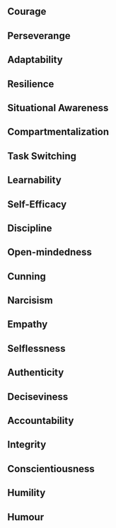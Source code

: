 
## Courage
## Perseverange
## Adaptability
## Resilience

## Situational Awareness
## Compartmentalization
## Task Switching
## Learnability

## Self-Efficacy
## Discipline
## Open-mindedness
## Cunning
## Narcisism

## Empathy
## Selflessness
## Authenticity
## Deciseviness
## Accountability

## Integrity
## Conscientiousness
## Humility
## Humour

